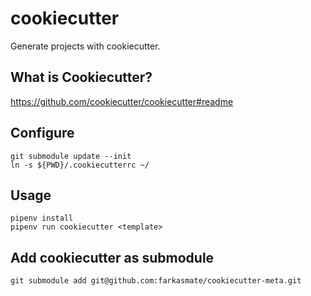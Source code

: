 # cookiecutter

Generate projects with cookiecutter.

## What is Cookiecutter?

https://github.com/cookiecutter/cookiecutter#readme

## Configure

```
git submodule update --init
ln -s ${PWD}/.cookiecutterrc ~/
```

## Usage

```
pipenv install
pipenv run cookiecutter <template>
```

## Add cookiecutter as submodule

```
git submodule add git@github.com:farkasmate/cookiecutter-meta.git
```
